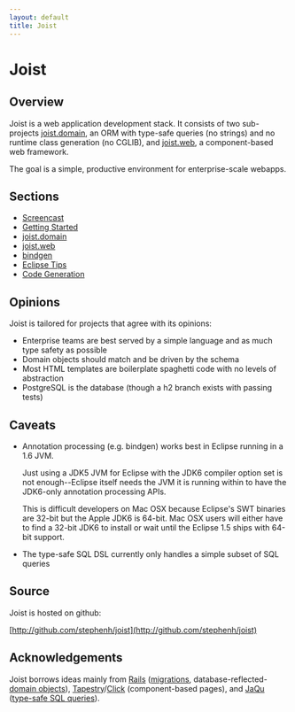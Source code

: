 ```yaml
---
layout: default
title: Joist
---
```


Joist
=====

Overview
--------

Joist is a web application development stack. It consists of two sub-projects [joist.domain](orm.html), an ORM with type-safe queries (no strings) and no runtime class generation (no CGLIB), and [joist.web](web.html), a component-based web framework.

The goal is a simple, productive environment for enterprise-scale webapps.

Sections
--------

* [Screencast](screencast.html)
* [Getting Started](gettingStarted.html)
* [joist.domain](orm.html)
* [joist.web](web.html)
* [bindgen](bindgen.html)
* [Eclipse Tips](eclipseTips.html)
* [Code Generation](codeGeneration.html)

Opinions
--------

Joist is tailored for projects that agree with its opinions:

* Enterprise teams are best served by a simple language and as much type safety as possible
* Domain objects should match and be driven by the schema
* Most HTML templates are boilerplate spaghetti code with no levels of abstraction
* PostgreSQL is the database (though a h2 branch exists with passing tests)

Caveats
-------

* Annotation processing (e.g. bindgen) works best in Eclipse running in a 1.6 JVM.

  Just using a JDK5 JVM for Eclipse with the JDK6 compiler option set is not enough--Eclipse itself needs the JVM it is running within to have the JDK6-only annotation processing APIs.

  This is difficult developers on Mac OSX because Eclipse's SWT binaries are 32-bit but the Apple JDK6 is 64-bit. Mac OSX users will either have to find a 32-bit JDK6 to install or wait until the Eclipse 1.5 ships with 64-bit support.

* The type-safe SQL DSL currently only handles a simple subset of SQL queries

Source
------

Joist is hosted on github:

[http://github.com/stephenh/joist](http://github.com/stephenh/joist)

Acknowledgements
----------------

Joist borrows ideas mainly from [Rails][1] ([migrations](ormMigrations.html), database-reflected-[domain objects](ormDomainObjects.html)), [Tapestry][2]/[Click][3] (component-based pages), and [JaQu][4] ([type-safe SQL queries](ormTypeSafeQueries.html)).

[1]: http://rubyonrails.org
[2]: http://tapestry.apache.org/
[3]: http://incubator.apache.org/click/
[4]: http://www.h2database.com/html/jaqu.html


